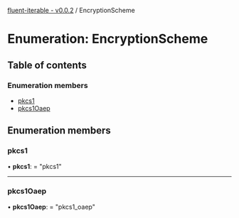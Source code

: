 [fluent-iterable - v0.0.2](../README.md) / EncryptionScheme

# Enumeration: EncryptionScheme

## Table of contents

### Enumeration members

- [pkcs1](encryptionscheme.md#pkcs1)
- [pkcs1Oaep](encryptionscheme.md#pkcs1oaep)

## Enumeration members

### pkcs1

• **pkcs1**: = "pkcs1"

___

### pkcs1Oaep

• **pkcs1Oaep**: = "pkcs1\_oaep"
